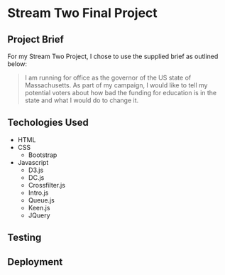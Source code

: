 # Stream Two Final Project

## Project Brief

For my Stream Two Project, I chose to use the supplied brief as outlined below:

> I am running for office as the governor of the US state of Massachusetts. As part of my campaign, I would like to tell my potential voters about how bad the funding for education is in the state and what I would do to change it.

## Techologies Used

* HTML
* CSS
	* Bootstrap
* Javascript
	* D3.js
	* DC.js
	* Crossfilter.js
	* Intro.js
	* Queue.js
	* Keen.js
	* JQuery

## Testing

## Deployment
